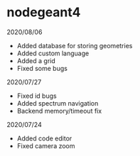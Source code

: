 ﻿# nodegeant4

2020/08/06
- Added database for storing geometries
- Added custom language
- Added a grid
- Fixed some bugs

2020/07/27
- Fixed id bugs
- Added spectrum navigation
- Backend memory/timeout fix

2020/07/24
- Added code editor
- Fixed camera zoom

